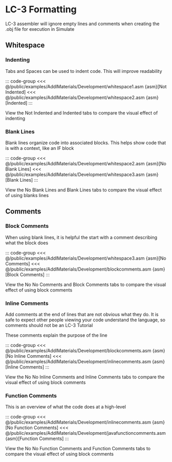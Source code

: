 # LC-3 Formatting

LC-3 assembler will ignore empty lines and comments when creating the .obj file for execution in Simulate

## Whitespace

### Indenting

Tabs and Spaces can be used to indent code. This will improve readability

::: code-group
<<< @/public/examples/AddlMaterials/Development/whitespace1.asm {asm}[Not Indented]
<<< @/public/examples/AddlMaterials/Development/whitespace2.asm {asm}[Indented]
:::

View the Not Indented and Indented tabs to compare the visual effect of indenting

### Blank Lines

Blank lines organize code into associated blocks. This helps show code that is with a context, like an IF block

::: code-group
<<< @/public/examples/AddlMaterials/Development/whitespace2.asm {asm}[No Blank Lines]
<<< @/public/examples/AddlMaterials/Development/whitespace3.asm {asm}[Blank Lines]
:::

View the No Blank Lines and Blank Lines tabs to compare the visual effect of using blanks lines

## Comments

### Block Comments
When using blank lines, it is helpful the start with a comment describing what the block does

::: code-group
<<< @/public/examples/AddlMaterials/Development/whitespace3.asm {asm}[No Comments]
<<< @/public/examples/AddlMaterials/Development/blockcomments.asm {asm}[Block Comments]
:::

View the No No Comments and Block Comments tabs to compare the visual effect of using block comments

### Inline Comments
Add comments at the end of lines that are not obvious what they do. It is safe to expect other people viewing your code understand the language, so comments should not be an LC-3 Tutorial

These comments explain the purpose of the line

::: code-group
<<< @/public/examples/AddlMaterials/Development/blockcomments.asm {asm}[No Inline Comments]
<<< @/public/examples/AddlMaterials/Development/inlinecomments.asm {asm}[Inline Comments]
:::

View the No No Inline Comments and Inline Comments tabs to compare the visual effect of using block comments

### Function Comments
This is an overview of what the code does at a high-level

::: code-group
<<< @/public/examples/AddlMaterials/Development/inlinecomments.asm {asm}[No Function Comments]
<<< @/public/examples/AddlMaterials/Development/javafunctioncomments.asm {asm}[Function Comments]
:::

View the No No Function Comments and Function Comments tabs to compare the visual effect of using block comments